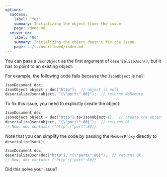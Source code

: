```yaml
---
options:
  success:
    label: "Yes"
    summary: Initializing the object fixes the issue
    page: /done.md
  server-ok:
    label: "No"
    summary: Initializing the object doesn't fix the issue
    page: ../../overflowed/index.md
---
```



You can pass a `JsonObject` as the first argument of `deserializeJson()`, but it has to point to an existing object.

For example, the following code fails because the `JsonObject` is null:

```cpp
JsonDocument doc;
JsonObject object = doc["http"];  // object is null
deserializeJson(object, "{\"port\":80}");  // returns NoMemory
```

To fix this issue, you need to explicitly create the object:

```cpp
JsonDocument doc;
Jsonobject object = doc["http"].to<JsonObject>();  // create the object
deserializeJson(object, "{\"port\":80}");  // returns Ok
// Now, doc contains {"http":{"port":80}}
```

Note that you can simplify the code by passing the `MemberProxy` directly to `deserializeJson()`:

```cpp
JsonDocument doc;
deserializeJson(doc["http"], "{\"port\":80}");  // returns Ok
// Now, doc contains {"http":{"port":80}}
```

Did this solve your issue?
